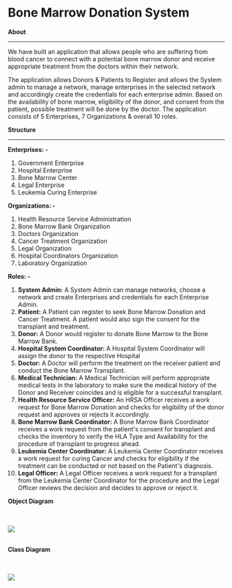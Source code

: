 # **Bone Marrow Donation System**

**About**

----------------------------------------------------------------------------------------------------

We have built an application that allows people who are suffering from blood cancer to connect with a potential bone marrow donor and receive appropriate treatment from the doctors within their network.

The application allows Donors & Patients to Register and allows the System admin to manage a network, manage enterprises in the selected network and accordingly create the credentials for each enterprise admin. Based on the availability of bone marrow, eligibility of the donor, and consent from the patient, possible treatment will be done by the doctor. The application consists of 5 Enterprises, 7 Organizations & overall 10 roles.

**Structure**

----------------------------------------------------------------------------------------------------

**Enterprises: -**

1. Government Enterprise
2. Hospital Enterprise
3. Bone Marrow Center
4. Legal Enterprise
5. Leukemia Curing Enterprise

**Organizations: -**

1. Health Resource Service Administration
2. Bone Marrow Bank Organization
3. Doctors Organization
4. Cancer Treatment Organization
5. Legal Organization
6. Hospital Coordinators Organization
7. Laboratory Organization

**Roles: -**

1. **System Admin:** A System Admin can manage networks, choose a network and create Enterprises and credentials for each Enterprise Admin.
2. **Patient:** A Patient can register to seek Bone Marrow Donation and Cancer Treatment. A patient would also sign the consent for the transplant and treatment.
3. **Donor:** A Donor would register to donate Bone Marrow to the Bone Marrow Bank.
4. **Hospital System Coordinator:** A Hospital System Coordinator will assign the donor to the respective Hospital
5. **Doctor:** A Doctor will perform the treatment on the receiver patient and conduct the Bone Marrow Transplant.
6. **Medical Technician:** A Medical Technician will perform appropriate medical tests in the laboratory to make sure the medical history of the Donor and Receiver coincides and is eligible for a successful transplant.
7. **Health Resource Service Officer:** An HRSA Officer receives a work request for Bone Marrow Donation and checks for eligibility of the donor request and approves or rejects it accordingly.
8. **Bone Marrow Bank Coordinator:** A Bone Marrow Bank Coordinator receives a work request from the patient's consent for transplant and checks the inventory to verify the HLA Type and Availability for the procedure of transplant to progress ahead.
9. **Leukemia Center Coordinator:** A Leukemia Center Coordinator receives a work request for curing Cancer and checks for eligibility if the treatment can be conducted or not based on the Patient's diagnosis.
10. **Legal Officer:** A Legal Officer receives a work request for a transplant from the Leukemia Center Coordinator for the procedure and the Legal Officer reviews the decision and decides to approve or reject it.

**Object Diagram**

<br>
<br>
<image src="Object_Diagram.jpeg">
<br>
<br>

**Class Diagram**

<br>
<br>
<image src="Class_Diagram.jpeg">
<br>
<br>
